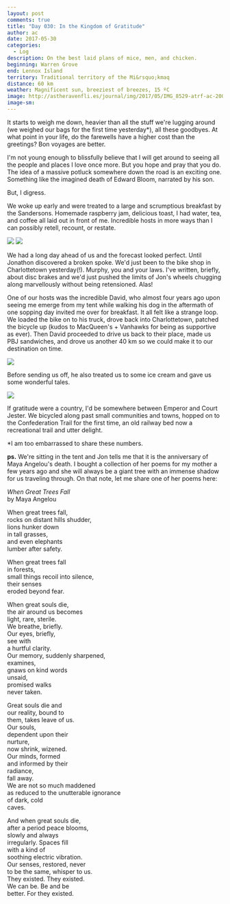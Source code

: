 ```yaml
---
layout: post
comments: true
title: "Day 030: In the Kingdom of Gratitude"
author: ac
date: 2017-05-30
categories:
  - Log
description: On the best laid plans of mice, men, and chicken.
beginning: Warren Grove
end: Lennox Island
territory: Traditional territory of the Mi&rsquo;kmaq 
distance: 60 km
weather: Magnificent sun, breeziest of breezes, 15 ºC
image: http://astheravenfli.es/journal/img/2017/05/IMG_8529-atrf-ac-2000-web.jpg
image-sm:
---
```


It starts to weigh me down, heavier than all the stuff we're lugging around (we weighed our bags for the first time yesterday*), all these goodbyes. At what point in your life, do the farewells have a higher cost than the greetings? Bon voyages are better.

I'm not young enough to blissfully believe that I will get around to seeing all the people and places I love once more. But you hope and pray that you do. The idea of a massive potluck somewhere down the road is an exciting one. Something like the imagined death of Edward Bloom, narrated by his son.

But, I digress.

We woke up early and were treated to a large and scrumptious breakfast by the Sandersons. Homemade raspberry jam, delicious toast, I had water, tea, and coffee all laid out in front of me. Incredible hosts in more ways than I can possibly retell, recount, or restate. 

<img src="http://astheravenfli.es/journal/img/2017/05/IMG_8527-atrf-ac-2000-web.jpg">

<img src="http://astheravenfli.es/journal/img/2017/05/IMG_8528-atrf-ac-2000-web.jpg">

We had a long day ahead of us and the forecast looked perfect. Until Jonathon discovered a broken spoke. We'd just been to the bike shop in Charlottetown yesterday(!). Murphy, you and your laws. I've written, briefly, about disc brakes and we'd just pushed the limits of Jon's wheels chugging along marvellously without being retensioned. Alas! 

One of our hosts was the incredible David, who almost four years ago upon seeing me emerge from my tent while walking his dog in the aftermath of one sopping day invited me over for breakfast. It all felt like a strange loop. We loaded the bike on to his truck, drove back into Charlottetown, patched the bicycle up (kudos to MacQueen's + Vanhawks for being as supportive as ever). Then David proceeded to drive us back to their place, made us PBJ sandwiches, and drove us another 40 km so we could make it to our destination on time. 

<img src="http://astheravenfli.es/journal/img/2017/05/IMG_8531-atrf-ac-2000-web.jpg">

Before sending us off, he also treated us to some ice cream and gave us some wonderful tales.

<img src="http://astheravenfli.es/journal/img/2017/05/IMG_8535-atrf-ac-2000-web.jpg">

If gratitude were a country, I'd be somewhere between Emperor and Court Jester. We bicycled along past small communities and towns, hopped on to the Confederation Trail for the first time, an old railway bed now a recreational trail and utter delight.

*I am too embarrassed to share these numbers.


__ps.__ We're sitting in the tent and Jon tells me that it is the anniversary of Maya Angelou's death. I bought a collection of her poems for my mother a few years ago and she will always be a giant tree with an immense shadow for us traveling through. On that note, let me share one of her poems here:

*When Great Trees Fall*<br>
by Maya Angelou

When great trees fall,<br>
rocks on distant hills shudder,<br>
lions hunker down<br>
in tall grasses,<br>
and even elephants<br>
lumber after safety.

When great trees fall<br>
in forests,<br>
small things recoil into silence,<br>
their senses<br>
eroded beyond fear.

When great souls die,<br>
the air around us becomes<br>
light, rare, sterile.<br>
We breathe, briefly.<br>
Our eyes, briefly,<br>
see with<br>
a hurtful clarity.<br>
Our memory, suddenly sharpened,<br>
examines,<br>
gnaws on kind words<br>
unsaid,<br>
promised walks<br>
never taken.

Great souls die and<br>
our reality, bound to<br>
them, takes leave of us.<br>
Our souls,<br>
dependent upon their<br>
nurture,<br>
now shrink, wizened.<br>
Our minds, formed<br>
and informed by their<br>
radiance,<br>
fall away.<br>
We are not so much maddened<br>
as reduced to the unutterable ignorance<br>
of dark, cold<br>
caves.

And when great souls die,<br>
after a period peace blooms,<br>
slowly and always<br>
irregularly. Spaces fill<br>
with a kind of<br>
soothing electric vibration.<br>
Our senses, restored, never<br>
to be the same, whisper to us.<br>
They existed. They existed.<br>
We can be. Be and be<br>
better. For they existed.